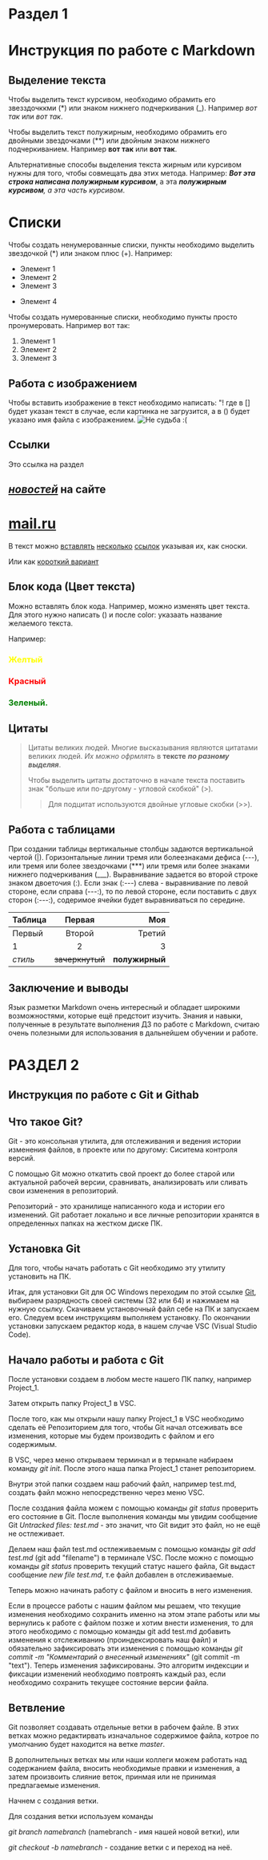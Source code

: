 # **Раздел 1**
# Инструкция по работе с Markdown

## Выделение текста

Чтобы выделить текст курсивом,
необходимо обрамить его звезздочккми (*) или знаком нижнего подчеркивания (_).
Например _вот так_ или *вот так*.

Чтобы выделить текст полужирным, необходимо обрамить его двойными звездочками (**) или двойным знаком нижнего подчеркиванием.
Например **вот так** или __вот так__.

Альтернативные способы выделения текста жирным или курсивом нужны для того, чтобы совмещать два этих метода.
Например:
_**Вот эта строка написана полужирным курсивом**_, а эта _**полужирным курсивом**, а эта часть курсивом_.

# Списки

Чтобы создать ненумерованные списки, пункты необходимо выделить звездочкой (*) или знаком плюс (+). 
Например:
* Элемент 1
* Элемент 2
* Элемент 3
+ Элемент 4

Чтобы создать нумерованные списки, необходимо пункты просто пронумеровать.
Например вот так:
1. Элемент 1
2. Элемент 2
3. Элемент 3

## Работа с изображением

Чтобы вставить изображение в текст необходимо написать:
"! []() где в [] будет указан текст в случае, если картинка не загрузится, а в () будет указано имя файла с изображением.
![Не судьба :(](Sev_logo.jpg)

## Ссылки

Это ссылка на раздел 
## [*новостей*](http://www.news.mail.ru) на сайте 
# [**mail.ru**](http://mail.ru)

В текст можно [вставлять][1] [несколько][2] [ссылок][3] указывая их, как сноски. 

Или как [короткий вариант][]

[1]:http://example.com/main
[2]:http://example.com/etc
[3]:http://example.com/else
[короткий вариант]:http://example.com/short

## Блок кода (Цвет текста)

Можно вставлять блок кода. Например, можно изменять цвет текста. Для этого нужно написать (<span style="color:???">) и после color: указаать название желаемого текста.

Например:

### <span style="color:yellow"> Желтый
### <span style="color:red"> Красный
### <span style="color:green"> Зеленый.

## Цитаты

> Цитаты великих людей. Многие высказывания являются цитатами великих людей. *Их можно офрмлять* в **тексте** _**по разному выделяя**_. 
>
>Чтобы выделить цитаты достаточно в начале текста поставить знак "больше или по-другому - угловой скобкой" (>). 
>>Для подцитат используются двойные угловые скобки (>>).

## Работа с таблицами

При создании таблицы вертикальные столбцы задаются вертикальной чертой (|).
Горизонтальные линии тремя или болеезнаками дефиса (---), или тремя или более звездочками (***) или тремя или более знаками нижнего подчеркивания (___).
Выравнивание задается во второй строке знаком двоеточия (:). Если знак (:---) слева - выравнивание по левой стороне, если справа (---:), то по левой стороне, если поставить с двух сторон (:---:), содеримое ячейки будет выравниваться по середине.

Таблица|Первая   |Моя
:------|:-------:|---:
Первый |Второй   |Третий
1      |2        |3
*стиль*|~~зачеркнутый~~|**полужирный**

## Заключение и выводы

Язык разметки Markdown очень интересный и обладает широкими возможностями, которые ещё предстоит изучить. Знания и навыки, полученные в результате выполнения ДЗ по работе с Markdown, считаю очень полезными для использования в дальнейшем обучении и работе.

# **РАЗДЕЛ 2**

## Инструкция по работе с Git и Githab

## Что такое Git?

Git - это консольная утилита, для отслеживания и ведения истории изменения файлов, в проекте или по другому: Сиситема контроля версий.

С помощью Git можно откатить свой проект до более старой или актуальной рабочей версии, сравнивать, анализировать или сливать свои изменения в репозиторий.

Репозиторий - это хранилище написанного кода и истории его изменений. Git работает локально и все личные репозитории хранятся в определенных папках на жестком диске ПК.

## Установка Git
Для того, чтобы начать работать c Git необходимо эту утилиту установить на ПК.

Итак, для установки Git для ОС Windows переходим по этой ссылке [Git](https://git-scm.com/download/win), выбираем разрядность своей системы (32 или 64) и нажимаем на нужную ссылку. Скачиваем установочный файл себе на ПК и запускаем его. Следуем всем инструкциям выполняем установку. По окончании установки запускаем редактор кода, в нашем случае VSC (Visual Studio Code).

## Начало работы и работа с Git

После установки создаем в любом месте нашего ПК папку, например Project_1.

Затем открыть папку Project_1 в VSC.

После того, как мы открыли нашу папку Project_1 в VSC необходимо сделать её Репозиторием для того, чтобы Git начал отсеживать все изменения, которые мы будем производить с файлом и его содержимым.

В VSC, через меню открываем терминал и в термнале набираем команду *git init*. После этого наша папка Project_1 станет репозиторием.

Внутри этой папки создаем наш рабочий файл, например test.md, создать файл можно непосредственно через меню VSC.

После создания файла можем с помощью команды  *git status*  проверить его состояние в Git.
После выполнения команды мы увидим сообщение Git  *Untracked files: test.md*  - это значит, что Git видит это файл, но не ещё не остлеживает.

Делаем наш файл test.md остлеживаемым с помощью команды *git add test.md* (git add "filename") в терминале VSC. После можно с помощью команды *git status* проверить текущий статус нашего файла, Git выдаст сообщение *new file test.md*, т.е файл добавлен в отслеживаемые.

Теперь можно начинать работу с файлом и вносить в него изменения.

Если в процессе работы с нашим файлом мы решаем, что текущие изменения необходимо сохранить именно на этом этапе работы или мы вернулись к работе с файлом позже и хотим внести изменения, то для этого необходимо с помощью команды git add test.md добавить изменения к отслеживанию (проиндексировать наш файл) и обязательно зафиксировать эти изменения с помощью команды *git commit -m "Комментарий о внесенный изменениях"* (git commit -m "text"). Теперь изменения зафиксированы. Это алгоритм индексции и фиксации изменений необходимо повтроять каждый раз, если необходимо сохранить текущее состояние версии файла.

## Ветвление

Git позволяет создавать отдельные ветки в рабочем файле. В этих ветках можно редактирвать изначальное содержимое файла, котрое по умолчанию будет находится на ветке *master*. 

В дополнительных ветках мы или наши коллеги можем работать над содержанием файла, вносить необходимые правки и изменения, а затем произвоить слияние веток, принмая или не принимая предлагаемые изменения.

Начнем с создания ветки.

Для создания ветки используем команды

*git branch namebranch* (namebranch - имя нашей новой ветки), или

*git checkout -b namebranch* - создание ветки с и переход на неё.


